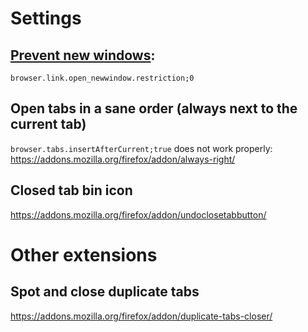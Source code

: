 ﻿Settings
========


[Prevent new windows](http://kb.mozillazine.org/Browser.link.open_newwindow.restriction):
---------------------
    browser.link.open_newwindow.restriction;0


Open tabs in a sane order (always next to the current tab)
-------------------------

`browser.tabs.insertAfterCurrent;true` does not work properly:
https://addons.mozilla.org/firefox/addon/always-right/


Closed tab bin icon
-------------------

https://addons.mozilla.org/firefox/addon/undoclosetabbutton/


Other extensions
================


Spot and close duplicate tabs
-----------------------------

https://addons.mozilla.org/firefox/addon/duplicate-tabs-closer/

